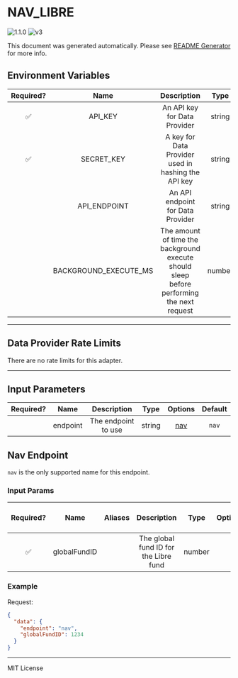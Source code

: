 # NAV_LIBRE

![1.1.0](https://img.shields.io/github/package-json/v/smartcontractkit/external-adapters-js?filename=packages/sources/nav-libre/package.json) ![v3](https://img.shields.io/badge/framework%20version-v3-blueviolet)

This document was generated automatically. Please see [README Generator](../../scripts#readme-generator) for more info.

## Environment Variables

| Required? |         Name          |                                        Description                                        |  Type  | Options |              Default              |
| :-------: | :-------------------: | :---------------------------------------------------------------------------------------: | :----: | :-----: | :-------------------------------: |
|    ✅     |        API_KEY        |                               An API key for Data Provider                                | string |         |                                   |
|    ✅     |      SECRET_KEY       |                    A key for Data Provider used in hashing the API key                    | string |         |                                   |
|           |     API_ENDPOINT      |                             An API endpoint for Data Provider                             | string |         | `https://api.navfundservices.com` |
|           | BACKGROUND_EXECUTE_MS | The amount of time the background execute should sleep before performing the next request | number |         |             `120000`              |

---

## Data Provider Rate Limits

There are no rate limits for this adapter.

---

## Input Parameters

| Required? |   Name   |     Description     |  Type  |       Options        | Default |
| :-------: | :------: | :-----------------: | :----: | :------------------: | :-----: |
|           | endpoint | The endpoint to use | string | [nav](#nav-endpoint) |  `nav`  |

## Nav Endpoint

`nav` is the only supported name for this endpoint.

### Input Params

| Required? |     Name     | Aliases |              Description              |  Type  | Options | Default | Depends On | Not Valid With |
| :-------: | :----------: | :-----: | :-----------------------------------: | :----: | :-----: | :-----: | :--------: | :------------: |
|    ✅     | globalFundID |         | The global fund ID for the Libre fund | number |         |         |            |                |

### Example

Request:

```json
{
  "data": {
    "endpoint": "nav",
    "globalFundID": 1234
  }
}
```

---

MIT License
